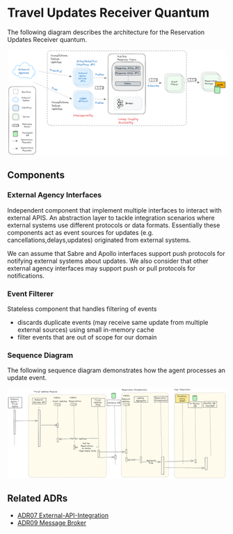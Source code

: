 # Travel Updates Receiver Quantum

The following diagram describes the architecture for the Reservation Updates Receiver quantum.
<p style="text-align:center">
<img width="1000" src="../assets/travel-update-receiver.png">
</p>

## Components

### External Agency Interfaces

Independent component that implement multiple interfaces to interact with external APIS.
An abstraction layer to tackle integration scenarios where external systems use different protocols or data formats.
Essentially these components act as event sources for updates (e.g. cancellations,delays,updates) originated from external systems.

We can assume that Sabre and Apollo interfaces support push protocols for notifying external systems about updates.
We also consider that other external agency interfaces may support push or pull protocols for notifications.

### Event Filterer

Stateless component that handles filtering of events
- discards duplicate events (may receive same update from multiple external sources) using small in-memory cache
- filter events that are out of scope for our domain


### Sequence Diagram

The following sequence diagram demonstrates how the agent processes an update event.

![Travel Update Reception](../seq-diagrams/travel-update-reception.png)

## Related ADRs
- [ADR07 External-API-Integration](../adrs/external-api-integration.md)
- [ADR09 Message Broker](../adrs/message-broker.md)
